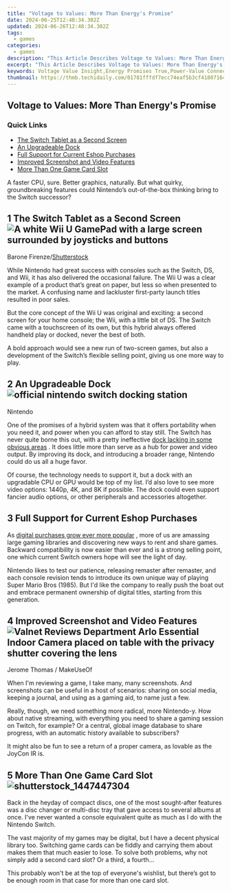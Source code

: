 ```yaml
---
title: "Voltage to Values: More Than Energy's Promise"
date: 2024-06-25T12:48:34.302Z
updated: 2024-06-26T12:48:34.302Z
tags:
  - games
categories:
  - games
description: "This Article Describes Voltage to Values: More Than Energy's Promise"
excerpt: "This Article Describes Voltage to Values: More Than Energy's Promise"
keywords: Voltage Value Insight,Energy Promises True,Power-Value Connection,Energy Promise Analysis,Values From Voltage,Energy's Power Impact,Electricity to Value Ratio
thumbnail: https://thmb.techidaily.com/01781fffdf7ecc74eaf5b3cf4180716493ded8344db51bb91021cea7376b2f5b.jpg
---
```


## Voltage to Values: More Than Energy's Promise

### Quick Links

* [The Switch Tablet as a Second Screen](#the-switch-tablet-as-a-second-screen)
* [An Upgradeable Dock](#an-upgradeable-dock)
* [Full Support for Current Eshop Purchases](#full-support-for-current-eshop-purchases)
* [Improved Screenshot and Video Features](#improved-screenshot-and-video-features)
* [More Than One Game Card Slot](#more-than-one-game-card-slot)

 A faster CPU, sure. Better graphics, naturally. But what quirky, groundbreaking features could Nintendo’s out-of-the-box thinking bring to the Switch successor?

## 1 The Switch Tablet as a Second Screen ![A white Wii U GamePad with a large screen surrounded by joysticks and buttons](https://static1.makeuseofimages.com/wordpress/wp-content/uploads/2024/05/shutterstock_79169617.jpg)

 Barone Firenze/[Shutterstock](https://www.shutterstock.com/image-photo/los-angeles-june-7-nintendo-showing-79169617)

 While Nintendo had great success with consoles such as the Switch, DS, and Wii, it has also delivered the occasional failure. The Wii U was a clear example of a product that’s great on paper, but less so when presented to the market. A confusing name and lackluster first-party launch titles resulted in poor sales.

 But the core concept of the Wii U was original and exciting: a second screen for your home console; the Wii, with a little bit of DS. The Switch came with a touchscreen of its own, but this hybrid always offered handheld play or docked, never the best of both.

 A bold approach would see a new run of two-screen games, but also a development of the Switch’s flexible selling point, giving us one more way to play.

## 2 An Upgradeable Dock ![official nintendo switch docking station](https://static1.makeuseofimages.com/wordpress/wp-content/uploads/2024/01/official-nintendo-switch-docking-station.png)

Nintendo

 One of the promises of a hybrid system was that it offers portability when you need it, and power when you can afford to stay still. The Switch has never quite borne this out, with a pretty ineffective [dock lacking in some obvious areas](https://www.makeuseof.com/the-nintendo-switch-dock-desperately-needs-an-upgrade-reasons-why/) . It does little more than serve as a hub for power and video output. By improving its dock, and introducing a broader range, Nintendo could do us all a huge favor.

 Of course, the technology needs to support it, but a dock with an upgradable CPU or GPU would be top of my list. I’d also love to see more video options: 1440p, 4K, and 8K if possible. The dock could even support fancier audio options, or other peripherals and accessories altogether.

## 3 Full Support for Current Eshop Purchases

 As [digital purchases grow ever more popular](https://www.makeuseof.com/physical-games-vs-digital-games-best-to-buy/) , more of us are amassing large gaming libraries and discovering new ways to rent and share games. Backward compatibility is now easier than ever and is a strong selling point, one which current Switch owners hope will see the light of day.

 Nintendo likes to test our patience, releasing remaster after remaster, and each console revision tends to introduce its own unique way of playing Super Mario Bros (1985). But I'd like the company to really push the boat out and embrace permanent ownership of digital titles, starting from this generation.

## 4 Improved Screenshot and Video Features ![Valnet Reviews Department Arlo Essential Indoor Camera placed on table with the privacy shutter covering the lens](https://static1.makeuseofimages.com/wordpress/wp-content/uploads/wm/2024/05/arlo-essential-indoor-camera-placed-on-table-with-the-privacy-shutter-covering-the-lensjpg_53529842952_o.jpg)

 Jerome Thomas / MakeUseOf

 When I'm reviewing a game, I take many, many screenshots. And screenshots can be useful in a host of scenarios: sharing on social media, keeping a journal, and using as a gaming aid, to name just a few.

 Really, though, we need something more radical, more Nintendo-y. How about native streaming, with everything you need to share a gaming session on Twitch, for example? Or a central, global image database to share progress, with an automatic history available to subscribers?

 It might also be fun to see a return of a proper camera, as lovable as the JoyCon IR is.

## 5 More Than One Game Card Slot ![shutterstock_1447447304](https://static1.makeuseofimages.com/wordpress/wp-content/uploads/2024/05/shutterstock_1447447304.jpg)

 Back in the heyday of compact discs, one of the most sought-after features was a disc changer or multi-disc tray that gave access to several albums at once. I've never wanted a console equivalent quite as much as I do with the Nintendo Switch.

 The vast majority of my games may be digital, but I have a decent physical library too. Switching game cards can be fiddly and carrying them about makes them that much easier to lose. To solve both problems, why not simply add a second card slot? Or a third, a fourth...

 This probably won't be at the top of everyone's wishlist, but there’s got to be enough room in that case for more than one card slot.


<ins class="adsbygoogle"
     style="display:block"
     data-ad-format="autorelaxed"
     data-ad-client="ca-pub-7571918770474297"
     data-ad-slot="1223367746"></ins>



<ins class="adsbygoogle"
     style="display:block"
     data-ad-client="ca-pub-7571918770474297"
     data-ad-slot="8358498916"
     data-ad-format="auto"
     data-full-width-responsive="true"></ins>


